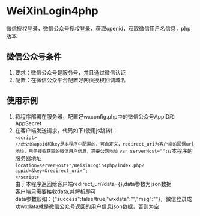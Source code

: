 # WeiXinLogin4php
微信授权登录，微信公众号授权登录，获取openid，获取微信用户名信息，php版本
## 微信公众号条件
1.	要求：微信公众号是服务号，并且通过微信认证
2.	配置：在微信公众平台配置好网页授权回调域名
## 使用示例
1.	将程序部署在服务器，配置好wxconfig.php中的微信公众号AppID和AppSecret
2.	在客户端发送请求，代码如下(使用js跳转)：  
`<script>`  
	`//此处的appid和key是本程序中配置的，可自定义，redirect_uri为客户端的回调url地址，用于接收获取的微信用户信息，需要公网地址`
	`var serverHost="";`//本程序的服务器地址  
	`location=serverHost+"/WeiXinLogin4php/index.php?appid=&key=&redirect_uri=";`  
`</script>`  
由于本程序返回给客户端redirect_uri?data={},data参数为json数据  
客户端只需要接收data,并解析即可  
data参数形如：{"success":false/true,"wxdata":"","msg":""}，微信登录成功wxdata就是微信公众号返回的用户信息json数据，否则为空
